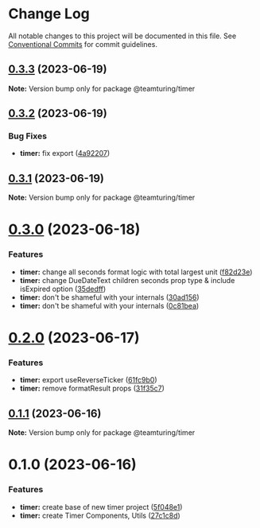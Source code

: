 # Change Log

All notable changes to this project will be documented in this file.
See [Conventional Commits](https://conventionalcommits.org) for commit guidelines.

## [0.3.3](https://github.com/weareteamturing/bombe/compare/@teamturing/timer@0.3.2...@teamturing/timer@0.3.3) (2023-06-19)

**Note:** Version bump only for package @teamturing/timer

## [0.3.2](https://github.com/weareteamturing/bombe/compare/@teamturing/timer@0.3.1...@teamturing/timer@0.3.2) (2023-06-19)

### Bug Fixes

- **timer:** fix export ([4a92207](https://github.com/weareteamturing/bombe/commit/4a92207ac376d0234ce966d5e57861794b295b16))

## [0.3.1](https://github.com/weareteamturing/bombe/compare/@teamturing/timer@0.3.0...@teamturing/timer@0.3.1) (2023-06-19)

**Note:** Version bump only for package @teamturing/timer

# [0.3.0](https://github.com/weareteamturing/bombe/compare/@teamturing/timer@0.2.0...@teamturing/timer@0.3.0) (2023-06-18)

### Features

- **timer:** change all seconds format logic with total largest unit ([f82d23e](https://github.com/weareteamturing/bombe/commit/f82d23e3063db8f3882f510c7b946d501e898e92))
- **timer:** change DueDateText children seconds prop type & include isExpired option ([35dedff](https://github.com/weareteamturing/bombe/commit/35dedffa6d6729e63108274c6f8e5ef2c91272aa))
- **timer:** don't be shameful with your internals ([30ad156](https://github.com/weareteamturing/bombe/commit/30ad15674cf42192713a6fc25a2dccf2ae4b2b4a))
- **timer:** don't be shameful with your internals ([0c81bea](https://github.com/weareteamturing/bombe/commit/0c81bea659ea622a8187747f640d7d71565c34d4))

# [0.2.0](https://github.com/weareteamturing/bombe/compare/@teamturing/timer@0.1.1...@teamturing/timer@0.2.0) (2023-06-17)

### Features

- **timer:** export useReverseTicker ([61fc9b0](https://github.com/weareteamturing/bombe/commit/61fc9b0f07b1d7a41d5c375dc0155aea5a5c0d16))
- **timer:** remove formatResult props ([31f35c7](https://github.com/weareteamturing/bombe/commit/31f35c7b37dc371fdfed3a8e950fbe3f568bd53f))

## [0.1.1](https://github.com/weareteamturing/bombe/compare/@teamturing/timer@0.1.0...@teamturing/timer@0.1.1) (2023-06-16)

**Note:** Version bump only for package @teamturing/timer

# 0.1.0 (2023-06-16)

### Features

- **timer:** create base of new timer project ([5f048e1](https://github.com/weareteamturing/bombe/commit/5f048e13f6dcbe1c5015c2582be762b95768af50))
- **timer:** create Timer Components, Utils ([27c1c8d](https://github.com/weareteamturing/bombe/commit/27c1c8d27e7cfa217d2f29c583c9b48fe26f0ba6))
